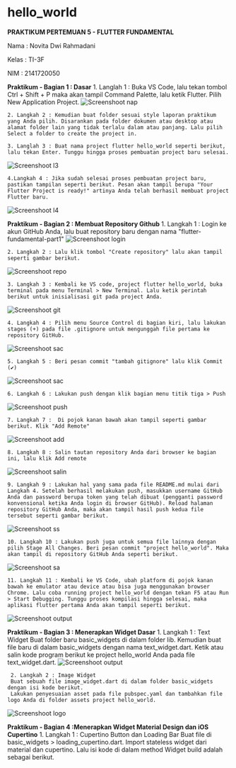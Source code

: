 # hello_world
**PRAKTIKUM PERTEMUAN 5 - FLUTTER FUNDAMENTAL**

Nama    : Novita Dwi Rahmadani

Kelas   : TI-3F

NIM     : 2141720050




**Praktikum - Bagian 1 : Dasar**
    1. Langlah 1 : Buka VS Code, lalu tekan tombol Ctrl + Shift + P maka akan tampil Command Palette, lalu ketik Flutter. Pilih New Application Project.
    ![Screenshoot nap](images/L1.png)

    2. Langkah 2 : Kemudian buat folder sesuai style laporan praktikum yang Anda pilih. Disarankan pada folder dokumen atau desktop atau alamat folder lain yang tidak terlalu dalam atau panjang. Lalu pilih Select a folder to create the project in.

    3. Langlah 3 : Buat nama project flutter hello_world seperti berikut, lalu tekan Enter. Tunggu hingga proses pembuatan project baru selesai.
![Screenshoot l3](images/L3.png)

    4.Langkah 4 : Jika sudah selesai proses pembuatan project baru, pastikan tampilan seperti berikut. Pesan akan tampil berupa "Your Flutter Project is ready!" artinya Anda telah berhasil membuat project Flutter baru.
![Screenshoot l4](images/L4.png)



**Praktikum - Bagian 2 : Membuat Repository Github** 
    1. Langkah 1 : Login ke akun GitHub Anda, lalu buat repository baru dengan nama "flutter-fundamental-part1"
![Screenshoot login](images/login.png)

    2. Langkah 2 : Lalu klik tombol "Create repository" lalu akan tampil seperti gambar berikut.
![Screenshoot repo](images/createrepo.png)

    3. Langkah 3 : Kembali ke VS code, project flutter hello_world, buka terminal pada menu Terminal > New Terminal. Lalu ketik perintah berikut untuk inisialisasi git pada project Anda.
![Screenshoot git](images/git.png)

    4. Langkah 4 : Pilih menu Source Control di bagian kiri, lalu lakukan stages (+) pada file .gitignore untuk mengunggah file pertama ke repository GitHub.
![Screenshoot sac](images/stageall.png)

    5. Langkah 5 : Beri pesan commit "tambah gitignore" lalu klik Commit (✔)
![Screenshoot sac](images/tambahgit.png)

    6. Langkah 6 : Lakukan push dengan klik bagian menu titik tiga > Push
![Screenshoot push](images/pushgit.png)

    7. Langkah 7 :  Di pojok kanan bawah akan tampil seperti gambar berikut. Klik "Add Remote"
![Screenshoot add](images/add.png)

    8. Langkah 8 : Salin tautan repository Anda dari browser ke bagian ini, lalu klik Add remote
![Screenshoot salin](images/salin.png)

    9. Langkah 9 : Lakukan hal yang sama pada file README.md mulai dari Langkah 4. Setelah berhasil melakukan push, masukkan username GitHub Anda dan password berupa token yang telah dibuat (pengganti password konvensional ketika Anda login di browser GitHub). Reload halaman repository GitHub Anda, maka akan tampil hasil push kedua file tersebut seperti gambar berikut.
![Screenshoot ss](images/ssgithub.png)    

    10. Langkah 10 : Lakukan push juga untuk semua file lainnya dengan pilih Stage All Changes. Beri pesan commit "project hello_world". Maka akan tampil di repository GitHub Anda seperti berikut.
![Screenshoot sa](images/sa.png)   

    11. Langkah 11 : Kembali ke VS Code, ubah platform di pojok kanan bawah ke emulator atau device atau bisa juga menggunakan browser Chrome. Lalu coba running project hello_world dengan tekan F5 atau Run > Start Debugging. Tunggu proses kompilasi hingga selesai, maka aplikasi flutter pertama Anda akan tampil seperti berikut.
![Screenshoot output](images/output.png)   





**Praktikum - Bagian 3 : Menerapkan Widget Dasar** 
    1. Langkah 1 : Text Widget
    Buat folder baru basic_widgets di dalam folder lib. Kemudian buat file baru di dalam basic_widgets dengan nama text_widget.dart. Ketik atau salin kode program berikut ke project hello_world Anda pada file text_widget.dart.
![Screenshoot output](images/nama.png)  

     2. Langkah 2 : Image Widget
     Buat sebuah file image_widget.dart di dalam folder basic_widgets dengan isi kode berikut.
     Lakukan penyesuaian asset pada file pubspec.yaml dan tambahkan file logo Anda di folder assets project hello_world.
![Screenshoot logo](images/logo.png) 





**Praktikum - Bagian 4 :Menerapkan Widget Material Design dan iOS Cupertino** 
    1. Langkah 1 : Cupertino Button dan Loading Bar
    Buat file di basic_widgets > loading_cupertino.dart. Import stateless widget dari material dan cupertino. Lalu isi kode di dalam method Widget build adalah sebagai berikut.
    
